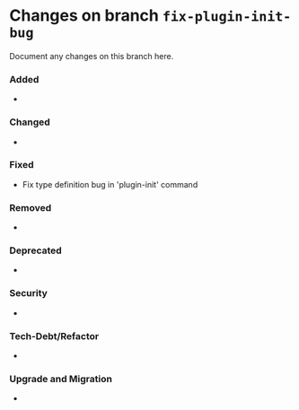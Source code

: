 # Changes on branch `fix-plugin-init-bug`
Document any changes on this branch here.
### Added
- 

### Changed
- 

### Fixed
- Fix type definition bug in 'plugin-init' command 

### Removed
- 

### Deprecated
- 

### Security
- 

### Tech-Debt/Refactor
- 

### Upgrade and Migration
- 
